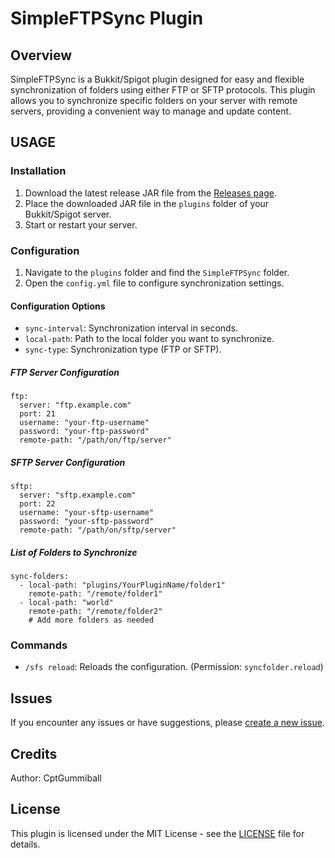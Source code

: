 # SimpleFTPSync Plugin
## Overview
SimpleFTPSync is a Bukkit/Spigot plugin designed for easy and flexible synchronization of folders using either FTP or SFTP protocols. This plugin allows you to synchronize specific folders on your server with remote servers, providing a convenient way to manage and update content.

## USAGE

### Installation

1.  Download the latest release JAR file from the [Releases page](https://github.com/CptGummiball/SimpleFTPSync/releases).
2.  Place the downloaded JAR file in the `plugins` folder of your Bukkit/Spigot server.
3.  Start or restart your server.

### Configuration

1.  Navigate to the `plugins` folder and find the `SimpleFTPSync` folder.
2.  Open the `config.yml` file to configure synchronization settings.

#### Configuration Options

-   `sync-interval`: Synchronization interval in seconds.
-   `local-path`: Path to the local folder you want to synchronize.
-   `sync-type`: Synchronization type (FTP or SFTP).
##### FTP Server Configuration
````
ftp:
  server: "ftp.example.com"
  port: 21
  username: "your-ftp-username"
  password: "your-ftp-password"
  remote-path: "/path/on/ftp/server"
````
##### SFTP Server Configuration
````
sftp:
  server: "sftp.example.com"
  port: 22
  username: "your-sftp-username"
  password: "your-sftp-password"
  remote-path: "/path/on/sftp/server"

````
##### List of Folders to Synchronize
````
sync-folders:
  - local-path: "plugins/YourPluginName/folder1"
    remote-path: "/remote/folder1"
  - local-path: "world"
    remote-path: "/remote/folder2"
    # Add more folders as needed
````

### Commands

-   `/sfs reload`: Reloads the configuration. (Permission: `syncfolder.reload`)

## Issues
If you encounter any issues or have suggestions, please [create a new issue](https://github.com/CptGummiball/SimpleFTPSync/issuess).

## Credits
Author: CptGummiball

## License
This plugin is licensed under the MIT License - see the [LICENSE](https://github.com/CptGummiball/SimpleFTPSync/blob/main/LICENSE) file for details.
